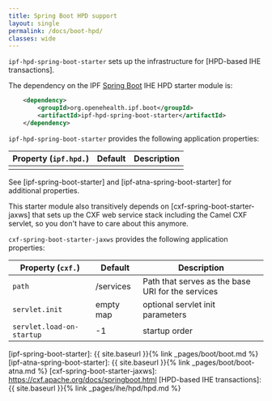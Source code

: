 ```yaml
---
title: Spring Boot HPD support
layout: single
permalink: /docs/boot-hpd/
classes: wide
---
```


`ipf-hpd-spring-boot-starter` sets up the infrastructure for [HPD-based IHE transactions].
 
The dependency on the IPF [Spring Boot] IHE HPD starter module is:

```xml
    <dependency>
        <groupId>org.openehealth.ipf.boot</groupId>
        <artifactId>ipf-hpd-spring-boot-starter</artifactId>
    </dependency>
```

`ipf-hpd-spring-boot-starter` provides the following application properties:

| Property (`ipf.hpd.`)     | Default        | Description                                         |
|---------------------------|----------------|-----------------------------------------------------|
|                           |                |

See [ipf-spring-boot-starter] and [ipf-atna-spring-boot-starter] for additional properties.

This starter module also transitively depends on [cxf-spring-boot-starter-jaxws] that sets up the CXF
web service stack including the Camel CXF servlet, so you don't have to care about this anymore.

`cxf-spring-boot-starter-jaxws` provides the following application properties:

| Property (`cxf.`)          | Default                | Description                                         |
|----------------------------|------------------------|-----------------------------------------------------|
| `path`                     | /services              | Path that serves as the base URI for the services
| `servlet.init`             | empty map              | optional servlet init parameters
| `servlet.load-on-startup`  | -1                     | startup order


[Spring Boot]: https://projects.spring.io/spring-boot/
[ipf-spring-boot-starter]: {{ site.baseurl }}{% link _pages/boot/boot.md %}
[ipf-atna-spring-boot-starter]: {{ site.baseurl }}{% link _pages/boot/boot-atna.md %}
[cxf-spring-boot-starter-jaxws]: https://cxf.apache.org/docs/springboot.html
[HPD-based IHE transactions]: {{ site.baseurl }}{% link _pages/ihe/hpd/hpd.md %}